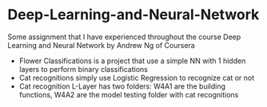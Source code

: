 # Deep-Learning-and-Neural-Network

Some assignment that I have experienced throughout the course Deep Learning and Neural Network by Andrew Ng of Coursera

- Flower Classifications is a project that use a simple NN with 1 hidden layers to perform binary classifications
- Cat recognitions simply use Logistic Regression to recognize cat or not 
- Cat recognition L-Layer has two folders: W4A1 are the building functions, W4A2 are the model testing folder with cat recognitions
